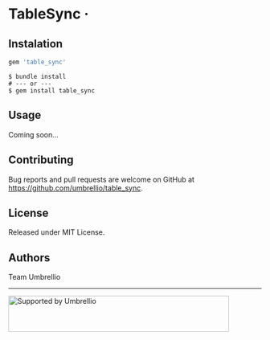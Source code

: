 # TableSync &middot;

## Instalation

```ruby
gem 'table_sync'
```

```shell
$ bundle install
# --- or ---
$ gem install table_sync
```

## Usage

Coming soon...

## Contributing

Bug reports and pull requests are welcome on GitHub at https://github.com/umbrellio/table_sync.

## License

Released under MIT License.

## Authors

Team Umbrellio

---

<a href="https://github.com/umbrellio/">
<img style="float: left;" src="https://umbrellio.github.io/Umbrellio/supported_by_umbrellio.svg" alt="Supported by Umbrellio" width="439" height="72">
</a>
